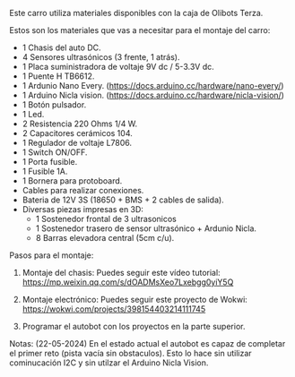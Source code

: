 Este carro utiliza materiales disponibles con la caja de Olibots Terza. 

Estos son los materiales que vas a necesitar para el montaje del carro:
  - 1 Chasis del auto DC.
  - 4 Sensores ultrasónicos (3 frente, 1 atrás).
  - 1 Placa suministradora de voltaje 9V dc / 5-3.3V dc.
  - 1 Puente H TB6612.
  - 1 Ardunio Nano Every. (https://docs.arduino.cc/hardware/nano-every/)
  - 1 Arduino Nicla vision. (https://docs.arduino.cc/hardware/nicla-vision/)
  - 1 Botón pulsador.
  - 1 Led.
  - 2 Resistencia 220 Ohms 1/4 W.
  - 2 Capacitores cerámicos 104.
  - 1 Regulador de voltaje L7806.
  - 1 Switch ON/OFF.
  - 1 Porta fusible.
  - 1 Fusible 1A.
  - 1 Bornera para protoboard.
  - Cables para realizar conexiones.
  - Bateria de 12V 3S (18650 + BMS + 2 cables de salida).
  - Diversas piezas impresas en 3D:
      - 1 Sostenedor frontal de 3 ultrasonicos
      - 1 Sostenedor trasero de sensor ultrasónico + Ardunio Nicla.
      - 8 Barras elevadora central (5cm c/u).

Pasos para el montaje:

1) Montaje del chasis:
   Puedes seguir este vídeo tutorial: https://mp.weixin.qq.com/s/dOADMsXeo7Lxebgg0yiY5Q
   
2) Montaje electrónico:
   Puedes seguir este proyecto de Wokwi: https://wokwi.com/projects/398154403214111745

3) Programar el autobot con los proyectos en la parte superior.


Notas: 
(22-05-2024)
En el estado actual el autobot es capaz de completar el primer reto (pista vacía sin obstaculos). Esto lo hace sin utilizar cominucación I2C y sin utilzar el Arduino Nicla Vision.
